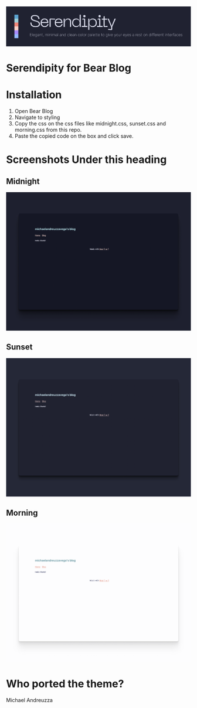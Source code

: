 ![Midnight](https://raw.githubusercontent.com/Serendipity-Theme/assets/main/githubHeader.png)

# Serendipity for Bear Blog


# Installation

1. Open Bear Blog
2. Navigate to styling
3. Copy the css on the css files like midnight.css, sunset.css and morning.css from this repo.
4. Paste the copied code on the box and click save.

# Screenshots Under this heading
## Midnight
![midnight](https://github.com/Serendipity-Theme/bear-blog/blob/main/Midnight.png?raw=true)

## Sunset
![midnight](https://github.com/Serendipity-Theme/bear-blog/blob/main/Sunset.png?raw=true)

## Morning
![midnight](https://github.com/Serendipity-Theme/bear-blog/blob/main/Morning.png?raw=true)

# Who ported the theme?
Michael Andreuzza
